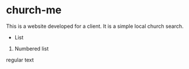 # church-me
This is a website developed for a client. It is a simple local church search.

* List
1. Numbered list

regular text
